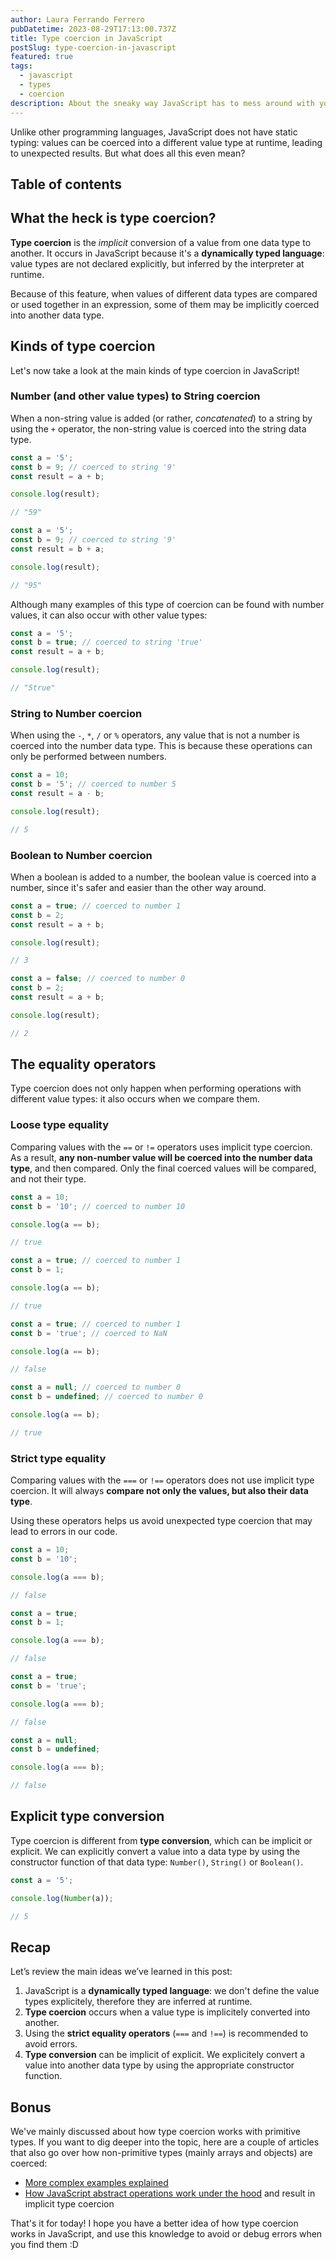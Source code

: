 ```yaml
---
author: Laura Ferrando Ferrero
pubDatetime: 2023-08-29T17:13:00.737Z
title: Type coercion in JavaScript
postSlug: type-coercion-in-javascript
featured: true
tags:
  - javascript
  - types
  - coercion
description: About the sneaky way JavaScript has to mess around with your values - if you're not careful enough
---
```


Unlike other programming languages, JavaScript does not have static typing: values can be coerced into a different value type at runtime, leading to unexpected results. But what does all this even mean?

## Table of contents

## What the heck is type coercion?

**Type coercion** is the _implicit_ conversion of a value from one data type to another. It occurs in JavaScript because it's a **dynamically typed language**: value types are not declared explicitly, but inferred by the interpreter at runtime.

Because of this feature, when values of different data types are compared or used together in an expression, some of them may be implicitly coerced into another data type.

## Kinds of type coercion

Let's now take a look at the main kinds of type coercion in JavaScript!

### Number (and other value types) to String coercion

When a non-string value is added (or rather, _concatenated_) to a string by using the `+` operator, the non-string value is coerced into the string data type.

```javascript
const a = '5';
const b = 9; // coerced to string '9'
const result = a + b;

console.log(result);

// "59"
```

```javascript
const a = '5';
const b = 9; // coerced to string '9'
const result = b + a;

console.log(result);

// "95"
```

Although many examples of this type of coercion can be found with number values, it can also occur with other value types:

```javascript
const a = '5';
const b = true; // coerced to string 'true'
const result = a + b;

console.log(result);

// "5true"
```

### String to Number coercion

When using the `-`, `*`, `/` or `%` operators, any value that is not a number is coerced into the number data type. This is because these operations can only be performed between numbers.

```javascript
const a = 10;
const b = '5'; // coerced to number 5
const result = a - b;

console.log(result);

// 5
```

### Boolean to Number coercion

When a boolean is added to a number, the boolean value is coerced into a number, since it's safer and easier than the other way around.

```javascript
const a = true; // coerced to number 1
const b = 2;
const result = a + b;

console.log(result);

// 3
```

```javascript
const a = false; // coerced to number 0
const b = 2;
const result = a + b;

console.log(result);

// 2
```

## The equality operators

Type coercion does not only happen when performing operations with different value types: it also occurs when we compare them.

### Loose type equality

Comparing values with the `==` or `!=` operators uses implicit type coercion. As a result, **any non-number value will be coerced into the number data type**, and then compared. Only the final coerced values will be compared, and not their type.

```javascript
const a = 10;
const b = '10'; // coerced to number 10

console.log(a == b);

// true
```

```javascript
const a = true; // coerced to number 1
const b = 1;

console.log(a == b);

// true
```

```javascript
const a = true; // coerced to number 1
const b = 'true'; // coerced to NaN

console.log(a == b);

// false
```

```javascript
const a = null; // coerced to number 0
const b = undefined; // coerced to number 0

console.log(a == b);

// true
```

### Strict type equality

Comparing values with the `===` or `!==` operators does not use implicit type coercion. It will always **compare not only the values, but also their data type**.

Using these operators helps us avoid unexpected type coercion that may lead to errors in our code.

```javascript
const a = 10;
const b = '10';

console.log(a === b);

// false
```

```javascript
const a = true;
const b = 1;

console.log(a === b);

// false
```

```javascript
const a = true;
const b = 'true';

console.log(a === b);

// false
```

```javascript
const a = null;
const b = undefined;

console.log(a === b);

// false
```

## Explicit type conversion

Type coercion is different from **type conversion**, which can be implicit or explicit. We can explicitly convert a value into a data type by using the constructor function of that data type: `Number()`, `String()` or `Boolean()`.

```javascript
const a = '5';

console.log(Number(a));

// 5
```

## Recap

Let’s review the main ideas we’ve learned in this post:

1. JavaScript is a **dynamically typed language**: we don't define the value types explicitely, therefore they are inferred at runtime.
2. **Type coercion** occurs when a value type is implicitely converted into another.
3. Using the **strict equality operators** (`===` and `!==`) is recommended to avoid errors.
4. **Type conversion** can be implicit of explicit. We explicitely convert a value into another data type by using the appropriate constructor function.

## Bonus

We've mainly discussed about how type coercion works with primitive types. If you want to dig deeper into the topic, here are a couple of articles that also go over how non-primitive types (mainly arrays and objects) are coerced:

- [More complex examples explained](https://dev.to/tchaflich/javascript-wtfs-explained-type-coercion-4i8o)
- [How JavaScript abstract operations work under the hood](https://blog.devgenius.io/coercion-in-javascript-47ba133d7ce9) and result in implicit type coercion

That's it for today! I hope you have a better idea of how type coercion works in JavaScript, and use this knowledge to avoid or debug errors when you find them :D
